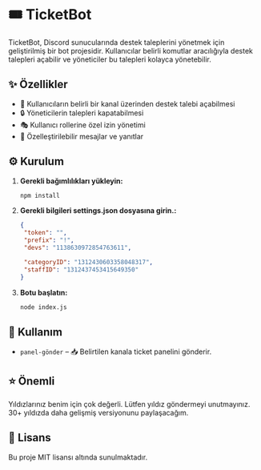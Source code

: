 # 🎟️ TicketBot

TicketBot, Discord sunucularında destek taleplerini yönetmek için geliştirilmiş bir bot projesidir. Kullanıcılar belirli komutlar aracılığıyla destek talepleri açabilir ve yöneticiler bu talepleri kolayca yönetebilir.

## ✨ Özellikler
- 📩 Kullanıcıların belirli bir kanal üzerinden destek talebi açabilmesi
- 🔒 Yöneticilerin talepleri kapatabilmesi
- 🎭 Kullanıcı rollerine özel izin yönetimi
- 🎨 Özelleştirilebilir mesajlar ve yanıtlar

## ⚙️ Kurulum
1. **Gerekli bağımlılıkları yükleyin:**
   ```sh
   npm install
   ```
2. **Gerekli bilgileri settings.json dosyasına girin.:**
   ```json
   {
    "token": "",
    "prefix": "!",
    "devs": "1138630972854763611",

    "categoryID": "1312430603358048317",
    "staffID": "1312437453415649350"
   }
   ```
3. **Botu başlatın:**
   ```sh
   node index.js
   ```

## 🚀 Kullanım
- `panel-gönder` – 📥 Belirtilen kanala ticket panelini gönderir.

## ⭐ Önemli
Yıldızlarınız benim için çok değerli. Lütfen yıldız göndermeyi unutmayınız. 30+ yıldızda daha gelişmiş versiyonunu paylaşacağım. 

## 📜 Lisans
Bu proje MIT lisansı altında sunulmaktadır.

